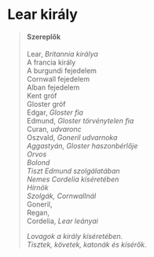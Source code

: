 <!-- ======================================================================
--- Search engine
title:          Lear király
keywords:       Lear, király, tragédia
description:    William Shakespeare: Lear király.
--- Menu system
order:          60
text:           Lear király
hidden:         false
umbel:          false
--- Page properties
id:             /tragedies/king-lear
document:       
layout:         layout-2-left
$-left:         play-list
searchable:     true
======================================================================= -->

# Lear király

>   #### Szereplők
>   
>   Lear, _Britannia királya_  
    A francia király  
    A burgundi fejedelem  
    Cornwall fejedelem  
    Alban fejedelem  
    Kent gróf  
    Gloster gróf  
    Edgar, _Gloster fia_  
    Edmund, _Gloster törvénytelen fia_  
    Curan, _udvaronc_  
    Oszvald, _Goneril udvarnoka_  
    _Aggastyán, Gloster haszonbérlője_  
    _Orvos_  
    _Bolond_  
    _Tiszt Edmund szolgálatában_  
    _Nemes Cordelia kíséretében_  
    _Hírnök_  
    _Szolgák, Cornwallnál_  
    Goneril,  
    Regan,  
    Cordelia, _Lear leányai_  
>   
>   _Lovagok a király kíséretében.  
    Tisztek, követek, katonák és kísérők._
